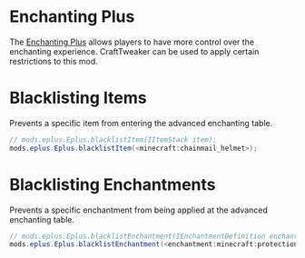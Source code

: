 # Enchanting Plus

The [Enchanting Plus](https://minecraft.curseforge.com/projects/enchanting-plus) allows players to have more control over the enchanting experience. CraftTweaker can be used to apply certain restrictions to this mod.

# Blacklisting Items

Prevents a specific item from entering the advanced enchanting table.

```java
// mods.eplus.Eplus.blacklistItem(IItemStack item);
mods.eplus.Eplus.blacklistItem(<minecraft:chainmail_helmet>);
```

# Blacklisting Enchantments

Prevents a specific enchantment from being applied at the advanced enchanting table.

```java
// mods.eplus.Eplus.blacklistEnchantment(IEnchantmentDefinition enchantment);
mods.eplus.Eplus.blacklistEnchantment(<enchantment:minecraft:protection>);
```